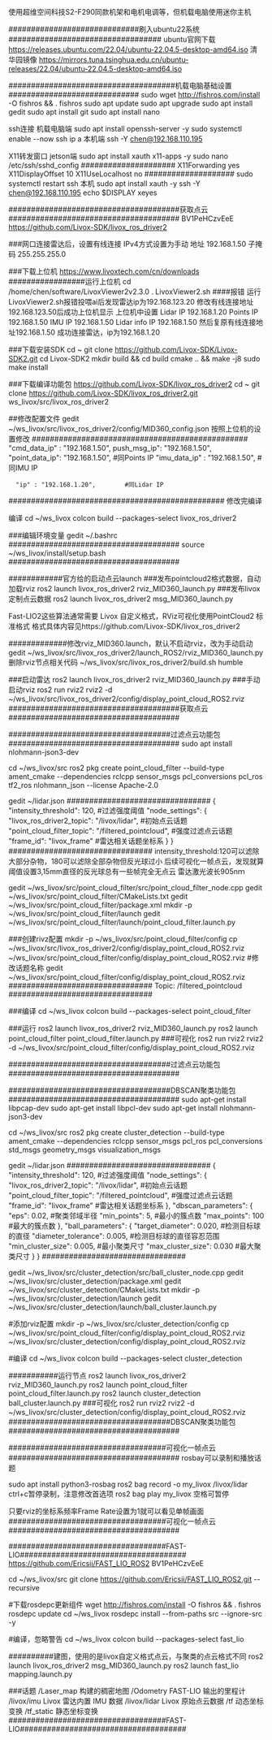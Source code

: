 使用超维空间科技S2-F290同款机架和电机电调等，但机载电脑使用迷你主机


#############################刷入ubuntu22系统##################################
ubuntu官网下载
https://releases.ubuntu.com/22.04/ubuntu-22.04.5-desktop-amd64.iso
清华园镜像
https://mirrors.tuna.tsinghua.edu.cn/ubuntu-releases/22.04/ubuntu-22.04.5-desktop-amd64.iso

#####################################机载电脑基础设置#############################
sudo wget http://fishros.com/install -O fishros && . fishros
sudo apt update
sudo apt upgrade
sudo apt install gedit
sudo apt install git
sudo apt install nano

ssh连接
机载电脑端
sudo apt install openssh-server -y
sudo systemctl enable --now ssh
ip a
本机端
ssh -Y chen@192.168.110.195


X11转发窗口
jetson端
sudo apt install xauth x11-apps -y
sudo nano /etc/ssh/sshd_config
#####################
X11Forwarding yes
X11DisplayOffset 10
X11UseLocalhost no
####################
sudo systemctl restart ssh
本机
sudo apt install xauth -y
ssh -Y chen@192.168.110.195
echo $DISPLAY
xeyes




######################################获取点云######################################
BV1PeHCzvEeE
https://github.com/Livox-SDK/livox_ros_driver2

###网口连接雷达后，设置有线连接
IPv4方式设置为手动
地址	192.168.1.50
子掩码	255.255.255.0


###下载上位机
https://www.livoxtech.com/cn/downloads
#################运行上位机
cd /home/chen/software/LivoxViewer2v2.3.0
. LivoxViewer2.sh
####报错
运行LivoxViewer2.sh报错投喂ai后发现雷达ip为192.168.123.20
修改有线连接地址192.168.123.50后成功上位机显示
上位机中设置
Lidar IP	192.168.1.20
Points IP	192.168.1.50
IMU IP		192.168.1.50
Lidar info IP	192.168.1.50
然后复原有线连接地址192.168.1.50
成功连接雷达，ip为192.168.1.20

###下载安装SDK
cd ~
git clone https://github.com/Livox-SDK/Livox-SDK2.git
cd Livox-SDK2
mkdir build && cd build
cmake .. && make -j8
sudo make install

###下载编译功能包
https://github.com/Livox-SDK/livox_ros_driver2
cd ~
git clone https://github.com/Livox-SDK/livox_ros_driver2.git ws_livox/src/livox_ros_driver2

##修改配置文件
gedit ~/ws_livox/src/livox_ros_driver2/config/MID360_config.json
按照上位机的设置修改
################################################
      "cmd_data_ip" : "192.168.1.50",
      push_msg_ip": "192.168.1.50",
      "point_data_ip": "192.168.1.50",	#同Points IP
      "imu_data_ip" : "192.168.1.50",	#同IMU IP
      
      "ip" : "192.168.1.20",		#同Lidar IP
################################################
修改完编译

编译
cd ~/ws_livox
colcon build --packages-select livox_ros_driver2

###编辑环境变量
gedit ~/.bashrc
######################################
source ~/ws_livox/install/setup.bash
######################################

############官方给的启动点云launch
###发布pointcloud2格式数据，自动加载rviz
ros2 launch livox_ros_driver2 rviz_MID360_launch.py
###发布livox定制点云数据
ros2 launch livox_ros_driver2 msg_MID360_launch.py

Fast-LIO2这些算法通常需要 Livox 自定义格式，RViz可视化使用PointCloud2 标准格式
格式具体内容见https://github.com/Livox-SDK/livox_ros_driver2

#############修改rviz_MID360.launch，默认不启动rviz，改为手动启动
gedit ~/ws_livox/src/livox_ros_driver2/launch_ROS2/rviz_MID360_launch.py
删除rviz节点相关代码
~/ws_livox/src/livox_ros_driver2/build.sh humble

###启动雷达
ros2 launch livox_ros_driver2 rviz_MID360_launch.py
###手动启动rviz
ros2 run rviz2 rviz2 -d ~/ws_livox/src/livox_ros_driver2/config/display_point_cloud_ROS2.rviz
######################################获取点云######################################




####################################过滤点云功能包######################################
sudo apt install nlohmann-json3-dev

cd ~/ws_livox/src
ros2 pkg create point_cloud_filter --build-type ament_cmake --dependencies rclcpp sensor_msgs pcl_conversions pcl_ros tf2_ros nlohmann_json --license Apache-2.0

gedit ~/lidar.json
################################
{
    "intensity_threshold": 120,					#过滤强度阈值
    "node_settings": {
        "livox_ros_driver2_topic": "/livox/lidar",		#初始点云话题
        "point_cloud_filter_topic": "/filtered_pointcloud",	#强度过滤点云话题
        "frame_id": "livox_frame"				#雷达相关话题坐标系
    }
}
################################
intensity_threshold:120可以滤除大部分杂物，180可以滤除全部杂物但反光球过小
后续可视化一帧点云，发现就算阈值设置3,15mm直径的反光球总有一些帧完全无点云
雷达激光波长905nｍ

gedit ~/ws_livox/src/point_cloud_filter/src/point_cloud_filter_node.cpp
gedit ~/ws_livox/src/point_cloud_filter/CMakeLists.txt
gedit ~/ws_livox/src/point_cloud_filter/package.xml
mkdir -p ~/ws_livox/src/point_cloud_filter/launch
gedit ~/ws_livox/src/point_cloud_filter/launch/point_cloud_filter.launch.py

###创建rivz配置
mkdir -p ~/ws_livox/src/point_cloud_filter/config
cp ~/ws_livox/src/livox_ros_driver2/config/display_point_cloud_ROS2.rviz ~/ws_livox/src/point_cloud_filter/config/display_point_cloud_ROS2.rviz
#修改话题名称
gedit ~/ws_livox/src/point_cloud_filter/config/display_point_cloud_ROS2.rviz
################################
      Topic: /filtered_pointcloud
################################

###编译
cd ~/ws_livox
colcon build --packages-select point_cloud_filter

###运行
ros2 launch livox_ros_driver2 rviz_MID360_launch.py
ros2 launch point_cloud_filter point_cloud_filter.launch.py
###可视化
ros2 run rviz2 rviz2 -d ~/ws_livox/src/point_cloud_filter/config/display_point_cloud_ROS2.rviz

####################################过滤点云功能包######################################




####################################DBSCAN聚类功能包######################################
sudo apt-get install libpcap-dev
sudo apt-get install libpcl-dev
sudo apt-get install nlohmann-json3-dev

cd ~/ws_livox/src
ros2 pkg create cluster_detection --build-type ament_cmake --dependencies rclcpp sensor_msgs pcl_ros pcl_conversions std_msgs geometry_msgs visualization_msgs

gedit ~/lidar.json
################################
{
    "intensity_threshold": 120,					#过滤强度阈值
    "node_settings": {
        "livox_ros_driver2_topic": "/livox/lidar",		#初始点云话题
        "point_cloud_filter_topic": "/filtered_pointcloud",	#强度过滤点云话题
        "frame_id": "livox_frame"				#雷达相关话题坐标系
    },
    "dbscan_parameters": {
        "eps": 0.02,			#聚类邻域半径
        "min_points": 5,		#最小的簇点数
        "max_points": 100		#最大的簇点数
    },
    "ball_parameters": {
        "target_diameter": 0.020,	#检测目标球的直径
        "diameter_tolerance": 0.005,	#检测目标球的直径容忍范围
        "min_cluster_size": 0.005,	#最小聚类尺寸
        "max_cluster_size": 0.030	#最大聚类尺寸
    }
}
################################

gedit ~/ws_livox/src/cluster_detection/src/ball_cluster_node.cpp
gedit ~/ws_livox/src/cluster_detection/package.xml
gedit ~/ws_livox/src/cluster_detection/CMakeLists.txt
mkdir -p ~/ws_livox/src/cluster_detection/launch
gedit ~/ws_livox/src/cluster_detection/launch/ball_cluster.launch.py

#添加rviz配置
mkdir -p ~/ws_livox/src/cluster_detection/config
cp ~/ws_livox/src/point_cloud_filter/config/display_point_cloud_ROS2.rviz ~/ws_livox/src/cluster_detection/config/display_point_cloud_ROS2.rviz

#编译
cd ~/ws_livox
colcon build --packages-select cluster_detection

###########运行节点
ros2 launch livox_ros_driver2 rviz_MID360_launch.py
ros2 launch point_cloud_filter point_cloud_filter.launch.py
ros2 launch cluster_detection ball_cluster.launch.py
###可视化
ros2 run rviz2 rviz2 -d ~/ws_livox/src/cluster_detection/config/display_point_cloud_ROS2.rviz
####################################DBSCAN聚类功能包######################################


###################################可视化一帧点云######################################
rosbay可以录制和播放话题

sudo apt install python3-rosbag
ros2 bag record -o my_livox /livox/lidar
ctrl+c暂停录制，注意修改首选项
ros2 bag play my_livox
空格可暂停

只要rviz的坐标系频率Frame Rate设置为1就可以看见单帧画面
###################################可视化一帧点云######################################


###################################FAST-LIO#####################################
https://github.com/Ericsii/FAST_LIO_ROS2
BV1PeHCzvEeE

cd ~/ws_livox/src
git clone https://github.com/Ericsii/FAST_LIO_ROS2.git --recursive

#下载rosdepc更新组件
wget http://fishros.com/install -O fishros && . fishros
rosdepc update 
cd ~/ws_livox
rosdepc install --from-paths src --ignore-src -y

#编译，忽略警告
cd ~/ws_livox
colcon build --packages-select fast_lio

##########建图，使用的是livox自定义格式点云，与聚类的点云格式不同
ros2 launch livox_ros_driver2 msg_MID360_launch.py
ros2 launch fast_lio mapping.launch.py

###话题
/Laser_map	构建的稠密地图
/Odometry	FAST-LIO 输出的里程计
/livox/imu	Livox 雷达内置 IMU 数据
/livox/lidar	Livox 原始点云数据
/tf		动态坐标变换
/tf_static	静态坐标变换
###################################FAST-LIO#####################################



